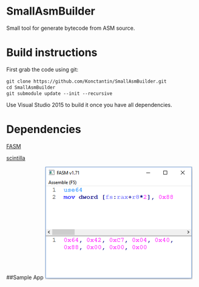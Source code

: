 # SmallAsmBuilder
Small tool for generate bytecode from ASM source.

# Build instructions
First grab the code using git:

```
git clone https://github.com/Konctantin/SmallAsmBuilder.git
cd SmallAsmBuilder
git submodule update --init --recursive
```

Use Visual Studio 2015 to build it once you have all dependencies.

# Dependencies
[FASM](http://flatassembler.net/)

[scintilla](http://www.scintilla.org/)

##Sample App
![Sample App](/screenshot.png?raw=true "Sample App")
